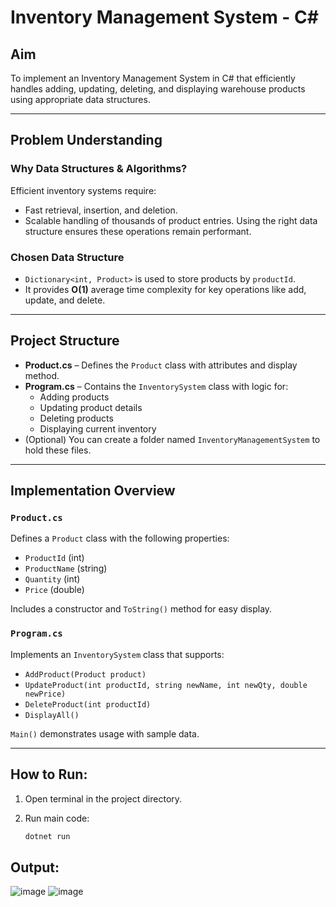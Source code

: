 # Inventory Management System - C#

## Aim
To implement an Inventory Management System in C# that efficiently handles adding, updating, deleting, and displaying warehouse products using appropriate data structures.

---

## Problem Understanding

###  Why Data Structures & Algorithms?
Efficient inventory systems require:
- Fast retrieval, insertion, and deletion.
- Scalable handling of thousands of product entries.
Using the right data structure ensures these operations remain performant.

###  Chosen Data Structure
- `Dictionary<int, Product>` is used to store products by `productId`.
- It provides **O(1)** average time complexity for key operations like add, update, and delete.

---

## Project Structure

- **Product.cs** – Defines the `Product` class with attributes and display method.
- **Program.cs** – Contains the `InventorySystem` class with logic for:
  - Adding products
  - Updating product details
  - Deleting products
  - Displaying current inventory
- (Optional) You can create a folder named `InventoryManagementSystem` to hold these files.

---

##  Implementation Overview

###  `Product.cs`
Defines a `Product` class with the following properties:
- `ProductId` (int)
- `ProductName` (string)
- `Quantity` (int)
- `Price` (double)

Includes a constructor and `ToString()` method for easy display.

###  `Program.cs`
Implements an `InventorySystem` class that supports:
- `AddProduct(Product product)`
- `UpdateProduct(int productId, string newName, int newQty, double newPrice)`
- `DeleteProduct(int productId)`
- `DisplayAll()`

`Main()` demonstrates usage with sample data.

---

##  How to Run:
1. Open terminal in the project directory.
  


2. Run main code:
   ```bash
   dotnet run

## Output:

![image](https://github.com/user-attachments/assets/b0cf5364-6ef2-4644-8837-753f27e304a3)
![image](https://github.com/user-attachments/assets/5d5f14e4-ec29-4bb0-ba42-a0b5c29b22b6)

